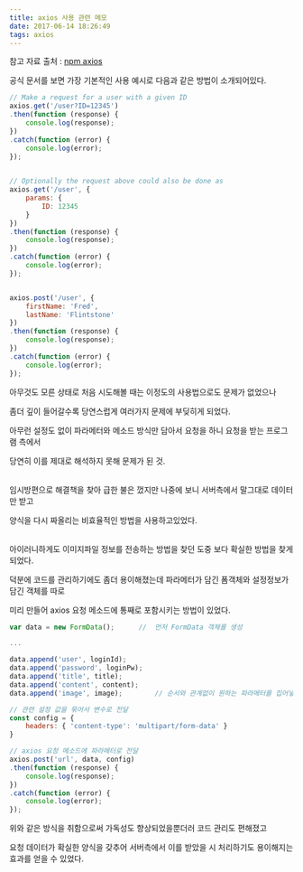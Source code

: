 ```yaml
---
title: axios 사용 관련 메모
date: 2017-06-14 18:26:49
tags: axios
---
```

참고 자료 출처 : [npm axios](https://www.npmjs.com/package/axios#example)

공식 문서를 보면 가장 기본적인 사용 예시로 다음과 같은 방법이 소개되어있다.
```js
// Make a request for a user with a given ID 
axios.get('/user?ID=12345')
.then(function (response) {
    console.log(response);
})
.catch(function (error) {
    console.log(error);
});
 

// Optionally the request above could also be done as 
axios.get('/user', {
    params: {
        ID: 12345
    }
})
.then(function (response) {
    console.log(response);
})
.catch(function (error) {
    console.log(error);
});


axios.post('/user', {
    firstName: 'Fred',
    lastName: 'Flintstone'
})
.then(function (response) {
    console.log(response);
})
.catch(function (error) {
    console.log(error);
});
```

아무것도 모른 상태로 처음 시도해볼 때는 이정도의 사용법으로도 문제가 없었으나

좀더 깊이 들어갈수록 당연스럽게 여러가지 문제에 부딪히게 되었다.

아무런 설정도 없이 파라메터와 메소드 방식만 담아서 요청을 하니 요청을 받는 프로그램 측에서

당연히 이를 제대로 해석하지 못해 문제가 된 것.<br></br>



임시방편으로 해결책을 찾아 급한 불은 껐지만 나중에 보니 서버측에서 말그대로 데이터만 받고

양식을 다시 짜올리는 비효율적인 방법을 사용하고있었다.<br></br>



아이러니하게도 이미지파일 정보를 전송하는 방법을 찾던 도중 보다 확실한 방법을 찾게되었다.

덕분에 코드를 관리하기에도 좀더 용이해졌는데 파라메터가 담긴 폼객체와 설정정보가 담긴 객체를 따로

미리 만들어 axios 요청 메소드에 통째로 포함시키는 방법이 있었다.

```js
var data = new FormData();      //  먼저 FormData 객체를 생성

...

data.append('user', loginId);
data.append('password', loginPw);
data.append('title', title);
data.append('content', content);
data.append('image', image);        // 순서와 관계없이 원하는 파라메터를 집어넣는다.

// 관련 설정 값을 묶어서 변수로 전달
const config = {
    headers: { 'content-type': 'multipart/form-data' }
}

// axios 요청 메소드에 파라메터로 전달
axios.post('url', data, config)
.then(function (response) {
    console.log(response);
})
.catch(function (error) {
    console.log(error);
});
```

위와 같은 방식을 취함으로써 가독성도 향상되었을뿐더러 코드 관리도 편해졌고

요청 데이터가 확실한 양식을 갖추어 서버측에서 이를 받았을 시 처리하기도 용이해지는 효과를 얻을 수 있었다.